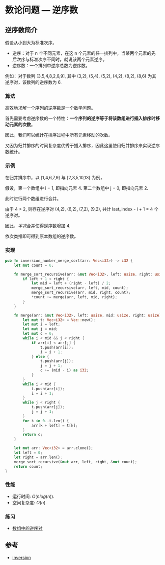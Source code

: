 # 数论问题 — 逆序数

## 逆序数简介

假设从小到大为标准次序。

- 逆序：对于 n 个不同元素，在这 n 个元素的任一排列中，当某两个元素的先后次序与标准次序不同时，就说该两个元素逆序。
- 逆序数：一个排列中逆序总数为逆序数。

例如：对于数列 [3,5,4,8,2,6,9], 其中 (3,2), (5,4), (5,2), (4,2), (8,2), (8,6) 为其逆序对，该数列的逆序数为 6.

### 算法

高效地求解一个序列的逆序数是一个数学问题。

首先需要考虑逆序数的一个特性：**一个序列的逆序等于将该数组进行插入排序时移动元素的次数**。

因此，我们可以统计在排序过程中所有元素移动的次数。

又因为归并排序的时间复杂度优秀于插入排序，因此这里使用归并排序来实现逆序数统计。

### 示例

在归并排序中，以 [1,4,6,7,9] 与 [2,3,5,10,13] 为例，

假设，第一个数组中 i = 1, 即指向元素 4. 第二个数组中 j = 0, 即指向元素 2.

此时进行两个数组进行合并。

由于 4 > 2, 则存在逆序对 (4,2), (6,2), (7,2), (9,2), 共计 last_index - i + 1 = 4 个逆序对。

因此，*本次*合并使得逆序数增加 4.

依次类推即可得到原本数组的逆序数。

### 实现

```Rust
pub fn inversion_number_merge_sort(arr: Vec<i32>) -> i32 {
    let mut count = 0;

    fn merge_sort_recursive(arr: &mut Vec<i32>, left: usize, right: usize, count: &mut i32) {
        if left + 1 < right {
            let mid = left + (right - left) / 2;
            merge_sort_recursive(arr, left, mid, count);
            merge_sort_recursive(arr, mid, right, count);
            *count += merge(arr, left, mid, right);
        }
    }

    fn merge(arr: &mut Vec<i32>, left: usize, mid: usize, right: usize) -> i32 {
        let mut t: Vec<i32> = Vec::new();
        let mut i = left;
        let mut j = mid;
        let mut c = 0;
        while i < mid && j < right {
            if arr[i] < arr[j] {
                t.push(arr[i]);
                i = i + 1;
            } else {
                t.push(arr[j]);
                j = j + 1;
                c += (mid - i) as i32;
            }
        }
        while i < mid {
            t.push(arr[i]);
            i = i + 1;
        }
        while j < right {
            t.push(arr[j]);
            j = j + 1;
        }
        for k in 0..t.len() {
            arr[k + left] = t[k];
        }
        return c;
    }

    let mut arr: Vec<i32> = arr.clone();
    let left = 0;
    let right = arr.len();
    merge_sort_recursive(&mut arr, left, right, &mut count);
    return count;
}
```

### 性能

- 运行时间: $O(nlog(n))$.
- 空间复杂度: $O(n)$.

### 练习

- [数组中的逆序对](https://leetcode-cn.com/problems/shu-zu-zhong-de-ni-xu-dui-lcof/)

## 参考

- [inversion](https://en.wikipedia.org/wiki/Inversion_(discrete_mathematics))
